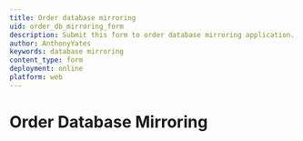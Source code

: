```yaml
---
title: Order database mirroring
uid: order_db_mirroring_form
description: Submit this form to order database mirroring application.
author: AnthonyYates
keywords: database mirroring
content_type: form
deployment: online
platform: web
---
```


# Order Database Mirroring

<!-- markdownlint-disable-next-line MD044 -->
<script src='https://online2.superoffice.com/Cust1990/CS/scripts/customer.fcgi?action=form&id=F-vnSyUAxe'></script>
